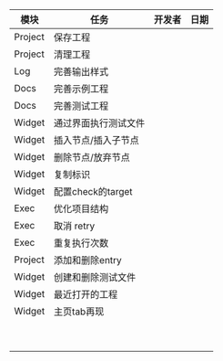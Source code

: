 





| 模块      | 任务             | 开发者 | 日期 |
|---------|----------------|-----|----|
| Project | 保存工程           |     |    |
| Project | 清理工程           |     |    |
| Log     | 完善输出样式         |     |    |
| Docs    | 完善示例工程         |     |    |
| Docs    | 完善测试工程         |     |    |
| Widget  | 通过界面执行测试文件     |     |    |
| Widget  | 插入节点/插入子节点     |     |    |
| Widget  | 删除节点/放弃节点      |     |    |
| Widget  | 复制标识           |     |    |
| Widget  | 配置check的target |     |    |
| Exec    | 优化项目结构         |     |    |
| Exec    | 取消 retry       |     |    |
| Exec    | 重复执行次数         |     |    |
| Project | 添加和删除entry     |     |    |
| Widget  | 创建和删除测试文件      |     |    |
| Widget  | 最近打开的工程        |     |    |
| Widget  | 主页tab再现        |     |    |
|         |                |     |    |
|         |                |     |    |
|         |                |     |    |
|         |                |     |    |
|         |                |     |    |
|         |                |     |    |
|         |                |     |    |
|         |                |     |    |
|         |                |     |    |

